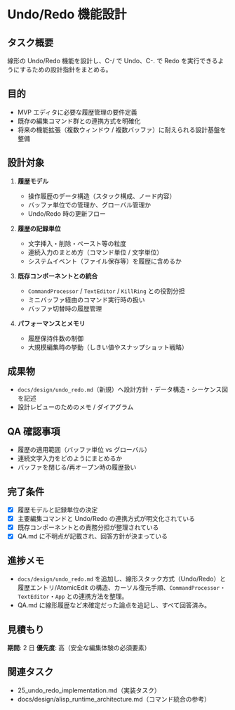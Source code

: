 # Undo/Redo 機能設計

## タスク概要
線形の Undo/Redo 機能を設計し、C-/ で Undo、C-. で Redo を実行できるようにするための設計指針をまとめる。

## 目的
- MVP エディタに必要な履歴管理の要件定義
- 既存の編集コマンド群との連携方式を明確化
- 将来の機能拡張（複数ウィンドウ / 複数バッファ）に耐えられる設計基盤を整備

## 設計対象
1. **履歴モデル**
   - 操作履歴のデータ構造（スタック構成、ノード内容）
   - バッファ単位での管理か、グローバル管理か
   - Undo/Redo 時の更新フロー

2. **履歴の記録単位**
   - 文字挿入・削除・ペースト等の粒度
   - 連続入力のまとめ方（コマンド単位 / 文字単位）
   - システムイベント（ファイル保存等）を履歴に含めるか

3. **既存コンポーネントとの統合**
   - `CommandProcessor` / `TextEditor` / `KillRing` との役割分担
   - ミニバッファ経由のコマンド実行時の扱い
   - バッファ切替時の履歴管理

4. **パフォーマンスとメモリ**
   - 履歴保持件数の制御
   - 大規模編集時の挙動（しきい値やスナップショット戦略）

## 成果物
- `docs/design/undo_redo.md`（新規）へ設計方針・データ構造・シーケンス図を記述
- 設計レビューのためのメモ / ダイアグラム

## QA 確認事項
- 履歴の適用範囲（バッファ単位 vs グローバル）
- 連続文字入力をどのようにまとめるか
- バッファを閉じる/再オープン時の履歴扱い

## 完了条件
- [x] 履歴モデルと記録単位の決定
- [x] 主要編集コマンドと Undo/Redo の連携方式が明文化されている
- [x] 既存コンポーネントとの責務分担が整理されている
- [x] QA.md に不明点が記載され、回答方針が決まっている

## 進捗メモ
- `docs/design/undo_redo.md` を追加し、線形スタック方式（Undo/Redo）と履歴エントリ/AtomicEdit の構造、カーソル復元手順、`CommandProcessor`・`TextEditor`・`App` との連携方法を整理。
- QA.md に線形履歴など未確定だった論点を追記し、すべて回答済み。

## 見積もり
**期間**: 2 日
**優先度**: 高（安全な編集体験の必須要素）

## 関連タスク
- 25_undo_redo_implementation.md（実装タスク）
- docs/design/alisp_runtime_architecture.md（コマンド統合の参考）
